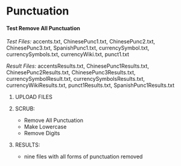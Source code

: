 Punctuation
===========

#### Test Remove All Punctuation

*Test Files:* accents.txt, ChinesePunc1.txt, ChinesePunc2.txt, ChinesePunc3.txt, 
SpanishPunc1.txt, currencySymbol.txt, currencySymbols.txt, currencyWiki.txt,
punct1.txt

*Result Files:* accentsResults.txt, ChinesePunc1Results.txt,
ChinesePunc2Results.txt, ChinesePunc3Results.txt, currencySymbolResult.txt,
currencySymbolsResults.txt, currencyWikiResults.txt, punct1Results.txt,
SpanishPunc1Results.txt


1. UPLOAD FILES

2. SCRUB:
    - Remove All Punctuation
    - Make Lowercase
    - Remove Digits

3. RESULTS:
    - nine files with all forms of punctuation removed
    
